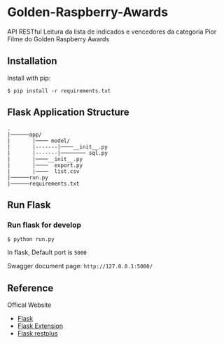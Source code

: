 # Golden-Raspberry-Awards

API RESTful Leitura da lista de indicados e vencedores da categoria Pior Filme do Golden Raspberry Awards

## Installation

Install with pip:

```
$ pip install -r requirements.txt
```

## Flask Application Structure 
```
.
|──────app/
|       |──── model/
|       |-------|────__init__.py
|       |-------|──────── sql.py
|       |────__init__.py
|       |────  export.py
|       |────  list.csv
|──────run.py
|──────requirements.txt

```

## Run Flask
### Run flask for develop
```
$ python run.py
```
In flask, Default port is `5000`

Swagger document page:  `http://127.0.0.1:5000/`

## Reference

Offical Website

- [Flask](http://flask.pocoo.org/)
- [Flask Extension](http://flask.pocoo.org/extensions/)
- [Flask restplus](http://flask-restplus.readthedocs.io/en/stable/)